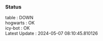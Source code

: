 ### Status


table : DOWN  
hogwarts : OK  
icy-bot : OK  
Latest Update : 2024-05-07 08:10:45.810126
